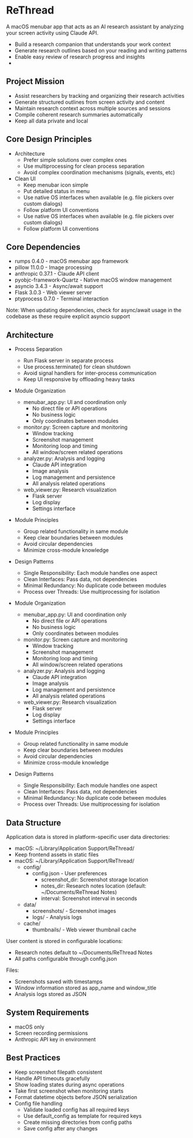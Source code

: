 # ReThread
A macOS menubar app that acts as an AI research assistant by analyzing your screen activity using Claude API.
- Build a research companion that understands your work context
- Generate research outlines based on your reading and writing patterns
- Enable easy review of research progress and insights
-
## Project Mission
- Assist researchers by tracking and organizing their research activities
- Generate structured outlines from screen activity and content
- Maintain research context across multiple sources and sessions
- Compile coherent research summaries automatically
- Keep all data private and local

## Core Design Principles
- Architecture
  - Prefer simple solutions over complex ones
  - Use multiprocessing for clean process separation
  - Avoid complex coordination mechanisms (signals, events, etc)
- Clean UI
  - Keep menubar icon simple
  - Put detailed status in menu
  - Use native OS interfaces when available (e.g. file pickers over custom dialogs)
  - Follow platform UI conventions
  - Use native OS interfaces when available (e.g. file pickers over custom dialogs)
  - Follow platform UI conventions

## Core Dependencies
- rumps 0.4.0 - macOS menubar app framework
- pillow 11.0.0 - Image processing
- anthropic 0.37.1 - Claude API client
- pyobjc-framework-Quartz - Native macOS window management
- asyncio 3.4.3 - Async/await support
- Flask 3.0.3 - Web viewer server
- ptyprocess 0.7.0 - Terminal interaction

Note: When updating dependencies, check for async/await usage in the codebase as these require explicit asyncio support

## Architecture
- Process Separation
  - Run Flask server in separate process
  - Use process.terminate() for clean shutdown
  - Avoid signal handlers for inter-process communication
  - Keep UI responsive by offloading heavy tasks

- Module Organization
  - menubar_app.py: UI and coordination only
    - No direct file or API operations 
    - No business logic
    - Only coordinates between modules
  - monitor.py: Screen capture and monitoring
    - Window tracking
    - Screenshot management
    - Monitoring loop and timing
    - All window/screen related operations
  - analyzer.py: Analysis and logging
    - Claude API integration
    - Image analysis
    - Log management and persistence
    - All analysis related operations
  - web_viewer.py: Research visualization
    - Flask server
    - Log display
    - Settings interface

- Module Principles
  - Group related functionality in same module
  - Keep clear boundaries between modules
  - Avoid circular dependencies
  - Minimize cross-module knowledge

- Design Patterns
  - Single Responsibility: Each module handles one aspect
  - Clean Interfaces: Pass data, not dependencies
  - Minimal Redundancy: No duplicate code between modules
  - Process over Threads: Use multiprocessing for isolation

- Module Organization
  - menubar_app.py: UI and coordination only
    - No direct file or API operations 
    - No business logic
    - Only coordinates between modules
  - monitor.py: Screen capture and monitoring
    - Window tracking
    - Screenshot management
    - Monitoring loop and timing
    - All window/screen related operations
  - analyzer.py: Analysis and logging
    - Claude API integration
    - Image analysis
    - Log management and persistence
    - All analysis related operations
  - web_viewer.py: Research visualization
    - Flask server
    - Log display
    - Settings interface

- Module Principles
  - Group related functionality in same module
  - Keep clear boundaries between modules
  - Avoid circular dependencies
  - Minimize cross-module knowledge

- Design Patterns
  - Single Responsibility: Each module handles one aspect
  - Clean Interfaces: Pass data, not dependencies
  - Minimal Redundancy: No duplicate code between modules
  - Process over Threads: Use multiprocessing for isolation

## Data Structure

Application data is stored in platform-specific user data directories:
- macOS: ~/Library/Application Support/ReThread/
- Keep frontend assets in static files
- macOS: ~/Library/Application Support/ReThread/
  - config/
    - config.json - User preferences
      - screenshot_dir: Screenshot storage location
      - notes_dir: Research notes location (default: ~/Documents/ReThread Notes)
      - interval: Screenshot interval in seconds
  - data/
    - screenshots/ - Screenshot images
    - logs/ - Analysis logs
  - cache/
    - thumbnails/ - Web viewer thumbnail cache

User content is stored in configurable locations:
- Research notes default to ~/Documents/ReThread Notes
- All paths configurable through config.json

Files:
- Screenshots saved with timestamps
- Window information stored as app_name and window_title
- Analysis logs stored as JSON

## System Requirements
- macOS only
- Screen recording permissions
- Anthropic API key in environment

## Best Practices
- Keep screenshot filepath consistent
- Handle API timeouts gracefully
- Show loading states during async operations
- Take first screenshot when monitoring starts
- Format datetime objects before JSON serialization
- Config file handling
  - Validate loaded config has all required keys
  - Use default_config as template for required keys
  - Create missing directories from config paths
  - Save config after any changes